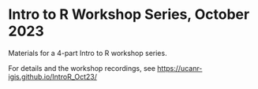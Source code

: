 # Intro to R Workshop Series, October 2023

Materials for a 4-part Intro to R workshop series.

For details and the workshop recordings, see https://ucanr-igis.github.io/IntroR_Oct23/
